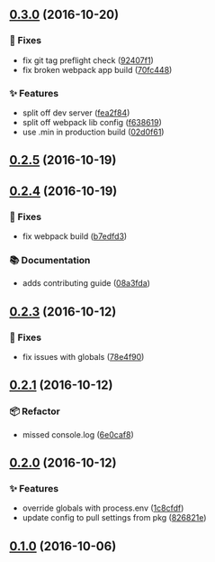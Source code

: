 ## [0.3.0](https://github.com/nci-gdc/buildjs}/compare/v0.2.5...0.3.0) (2016-10-20)

### :bug: Fixes

- fix git tag preflight check ([92407f1](https://github.com/nci-gdc/buildjs/commit/92407f195f569512e222bef7f874bc2c23538050))
- fix broken webpack app build ([70fc448](https://github.com/nci-gdc/buildjs/commit/70fc4489e643e388fa59b330a7a3918235e9fc83))

### :sparkles: Features

- split off dev server ([fea2f84](https://github.com/nci-gdc/buildjs/commit/fea2f84f7a4fbb31ff9d06ee9451e77921d02e3f))
- split off webpack lib config ([f638619](https://github.com/nci-gdc/buildjs/commit/f638619aa0200f1b6193e5690fa3e9f5faf3a74d))
- use .min in production build ([02d0f61](https://github.com/nci-gdc/buildjs/commit/02d0f61fee4c7fb0ed5c1edc101f5f5312f21446))

## [0.2.5](https://github.com/nci-gdc/buildjs}/compare/v0.2.4...0.2.5) (2016-10-19)



## [0.2.4](https://github.com/nci-gdc/buildjs}/compare/v0.2.3...0.2.4) (2016-10-19)

### :bug: Fixes

- fix webpack build ([b7edfd3](https://github.com/nci-gdc/buildjs/commit/b7edfd3e32e52a575102dfb31d743a313c3b5ead))

### :books: Documentation

- adds contributing guide ([08a3fda](https://github.com/nci-gdc/buildjs/commit/08a3fda4523f3770e83261ca8918d7722a5bc60c))

## [0.2.3](https://github.com/nci-gdc/buildjs}/compare/v0.2.1...0.2.3) (2016-10-12)

### :bug: Fixes

- fix issues with globals ([78e4f90](https://github.com/nci-gdc/buildjs/commit/78e4f9044ba786054c1d7d04b30c0f518287ea39))

## [0.2.1](https://github.com/nci-gdc/buildjs}/compare/v0.2.0...0.2.1) (2016-10-12)

### :package: Refactor

- missed console.log ([6e0caf8](https://github.com/nci-gdc/buildjs/commit/6e0caf85f930190046075f3a32942cb8cb90d267))

## [0.2.0](https://github.com/nci-gdc/buildjs}/compare/v0.1.0...0.2.0) (2016-10-12)

### :sparkles: Features

- override globals with process.env ([1c8cfdf](https://github.com/nci-gdc/buildjs/commit/1c8cfdf74dbf700555251e053846eb453fee1f9b))
- update config to pull settings from pkg ([826821e](https://github.com/nci-gdc/buildjs/commit/826821ea8e0415980163db4086486bedd0f2dc28))

## [0.1.0](https://github.com/nci-gdc/buildjs}/compare/3692ca68f9952cfeb8de561fdbe50bd48553675c...0.1.0) (2016-10-06)



